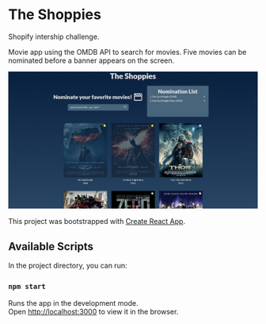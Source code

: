 <!-- @format -->

# The Shoppies

Shopify intership challenge.

Movie app using the OMDB API to search for movies. Five movies can be nominated before a banner appears on the screen.

![Screenshot](public/images/movies.png)

This project was bootstrapped with [Create React App](https://github.com/facebook/create-react-app).

## Available Scripts

In the project directory, you can run:

### `npm start`

Runs the app in the development mode.\
Open [http://localhost:3000](http://localhost:3000) to view it in the browser.
